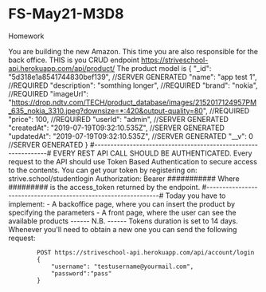 # FS-May21-M3D8
 Homework

You are building the new Amazon.
            This time you are also responsible for the back office.
            THIS is you CRUD endpoint
            https://striveschool-api.herokuapp.com/api/product/
            The product model is 
            {
                "_id": "5d318e1a8541744830bef139", //SERVER GENERATED
                "name": "app test 1",  //REQUIRED
                "description": "somthing longer", //REQUIRED
                "brand": "nokia", //REQUIRED
                "imageUrl": "https://drop.ndtv.com/TECH/product_database/images/2152017124957PM_635_nokia_3310.jpeg?downsize=*:420&output-quality=80", //REQUIRED
                "price": 100, //REQUIRED
                "userId": "admin", //SERVER GENERATED
                "createdAt": "2019-07-19T09:32:10.535Z", //SERVER GENERATED
                "updatedAt": "2019-07-19T09:32:10.535Z", //SERVER GENERATED
                "__v": 0 //SERVER GENERATED
            }
            #---------------------------------------------------------------#
            EVERY REST API CALL SHOULD BE AUTHENTICATED. 
            Every request to the API should use Token Based Authentication to secure access to the contents.
            You can get your token by registering on: strive.school/studentlogin
            Authorization: Bearer ###########
            Where ######### is the access_token returned by the endpoint.
            #---------------------------------------------------------------#
            Today you have to implement:
            - A backoffice page, where you can insert the product by specifying the parameters
            - A front page, where the user can see the available products
            ------ N.B. ------
            Tokens duration is set to 14 days. Whenever you'll need to obtain a new one you can send the following request:
            
            POST https://striveschool-api.herokuapp.com/api/account/login
            {
                "username": "testusername@yourmail.com",
                "password":"pass"
            }   